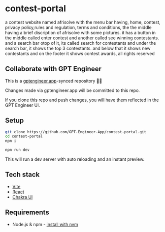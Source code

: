 # contest-portal

a contest website named afrisolve with the menu bar having, home, contest, privacy policy,rules and regulation, terms and conditions, the the middle having a brief discription of afrisolve with some pictures. it has a button in the middle called enter contest and another called see winning contestants. and a search bar otop of it, its called search for contestants and under the search bar, it shows the top 3 contestants. and below that it shows new contestants and on the footer it shows contest awards, all rights reserved

## Collaborate with GPT Engineer

This is a [gptengineer.app](https://gptengineer.app)-synced repository 🌟🤖

Changes made via gptengineer.app will be committed to this repo.

If you clone this repo and push changes, you will have them reflected in the GPT Engineer UI.

## Setup

```sh
git clone https://github.com/GPT-Engineer-App/contest-portal.git
cd contest-portal
npm i
```

```sh
npm run dev
```

This will run a dev server with auto reloading and an instant preview.

## Tech stack

- [Vite](https://vitejs.dev/)
- [React](https://react.dev/)
- [Chakra UI](https://chakra-ui.com/)

## Requirements

- Node.js & npm - [install with nvm](https://github.com/nvm-sh/nvm#installing-and-updating)
